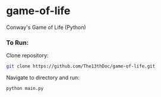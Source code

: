 # game-of-life
Conway's Game of Life (Python)

### To Run:
Clone repository:
```bash
git clone https://github.com/The13thDoc/game-of-life.git
```
Navigate to directory and run:
```bash
python main.py
```
